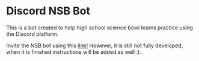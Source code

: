 # Discord NSB Bot
This is a bot created to help high school science bowl teams practice using the Discord platform.

Invite the NSB bot using this [link!](https://discord.com/oauth2/authorize?client_id=769756964036149258&scope=bot&permissions=289533008) However, it is still not fully developed, when it is finished instructions will be added as well :).